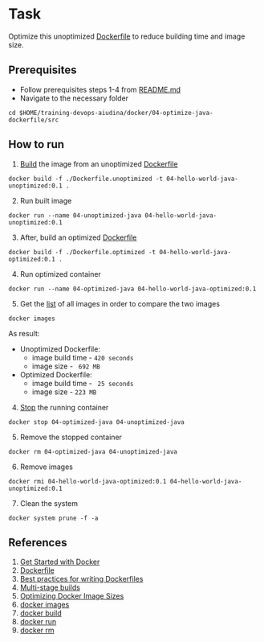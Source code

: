 # Task 
Optimize this unoptimized [Dockerfile](src/Dockerfile.unoptimized) to reduce building time and image size.

## Prerequisites
- Follow prerequisites steps 1-4 from [README.md](../../README.md)
- Navigate to the necessary folder
```
cd $HOME/training-devops-aiudina/docker/04-optimize-java-dockerfile/src
```

## How to run

1. [Build](https://docs.docker.com/engine/reference/commandline/build/) the image from an unoptimized [Dockerfile](src/Dockerfile.unoptimized)
```
docker build -f ./Dockerfile.unoptimized -t 04-hello-world-java-unoptimized:0.1 .
``` 

2. Run built image
```
docker run --name 04-unoptimized-java 04-hello-world-java-unoptimized:0.1
```
3. After, build an optimized [Dockerfile](src/Dockerfile.optimized)
```
docker build -f ./Dockerfile.optimized -t 04-hello-world-java-optimized:0.1 .
```

4. Run optimized container 
```
docker run --name 04-optimized-java 04-hello-world-java-optimized:0.1
```
5. Get the [list](https://docs.docker.com/engine/reference/commandline/images/) of all images in order to compare the two images
```
docker images
```
As result: 

- Unoptimized Dockerfile: 
  - image build time - `420 seconds`
  - image size - ` 692 MB` 
- Optimized Dockerfile: 
  - image build time - ` 25 seconds`
  - image size - `223 MB`

4. [Stop](https://docs.docker.com/engine/reference/commandline/stop/) the running container
```
docker stop 04-optimized-java 04-unoptimized-java
```
5. Remove the stopped container
```
docker rm 04-optimized-java 04-unoptimized-java
```
6. Remove images
```
docker rmi 04-hello-world-java-optimized:0.1 04-hello-world-java-unoptimized:0.1
```
7. Clean the system
```
docker system prune -f -a 
```

## References

 1. [Get Started with Docker](https://www.docker.com/get-started/)
 2. [Dockerfile](https://docs.docker.com/engine/reference/builder/#:~:text=A%20Dockerfile%20is%20a%20text,can%20use%20in%20a%20Dockerfile%20.)
 3. [Best practices for writing Dockerfiles](https://docs.docker.com/develop/develop-images/dockerfile_best-practices/)
 4. [Multi-stage builds](https://docs.docker.com/build/building/multi-stage/)
 5. [Optimizing Docker Image Sizes](https://taylor.callsen.me/optimizing-docker-image-size/)
 5. [docker images](https://docs.docker.com/engine/reference/commandline/images/)
 6. [docker build](https://docs.docker.com/engine/reference/commandline/build/)
 7. [docker run](https://docs.docker.com/engine/reference/commandline/run/)
 8. [docker rm ](https://docs.docker.com/engine/reference/commandline/rm/)
